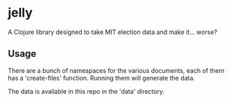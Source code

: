 # jelly

A Clojure library designed to take MIT election data and make it... worse?

## Usage

There are a bunch of namespaces for the various documents, each of them has a 'create-files' function. Running them will generate the data.

The data is available in this repo in the 'data' directory. 
